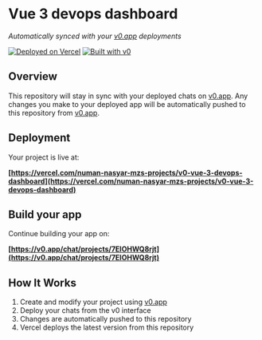# Vue 3 devops dashboard

*Automatically synced with your [v0.app](https://v0.app) deployments*

[![Deployed on Vercel](https://img.shields.io/badge/Deployed%20on-Vercel-black?style=for-the-badge&logo=vercel)](https://vercel.com/numan-nasyar-mzs-projects/v0-vue-3-devops-dashboard)
[![Built with v0](https://img.shields.io/badge/Built%20with-v0.app-black?style=for-the-badge)](https://v0.app/chat/projects/7ElOHWQ8rjt)

## Overview

This repository will stay in sync with your deployed chats on [v0.app](https://v0.app).
Any changes you make to your deployed app will be automatically pushed to this repository from [v0.app](https://v0.app).

## Deployment

Your project is live at:

**[https://vercel.com/numan-nasyar-mzs-projects/v0-vue-3-devops-dashboard](https://vercel.com/numan-nasyar-mzs-projects/v0-vue-3-devops-dashboard)**

## Build your app

Continue building your app on:

**[https://v0.app/chat/projects/7ElOHWQ8rjt](https://v0.app/chat/projects/7ElOHWQ8rjt)**

## How It Works

1. Create and modify your project using [v0.app](https://v0.app)
2. Deploy your chats from the v0 interface
3. Changes are automatically pushed to this repository
4. Vercel deploys the latest version from this repository
